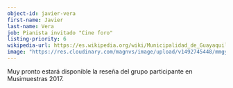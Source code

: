 ```yaml
---
object-id: javier-vera
first-name: Javier
last-name: Vera
job: Pianista invitado "Cine foro"
listing-priority: 6
wikipedia-url: https://es.wikipedia.org/wiki/Municipalidad_de_Guayaquil
image: "https://res.cloudinary.com/magnvs/image/upload/v1492745448/mmgye/gye_1.jpg"
---
```


Muy pronto estará disponible la reseña del grupo participante en Musimuestras 2017.
